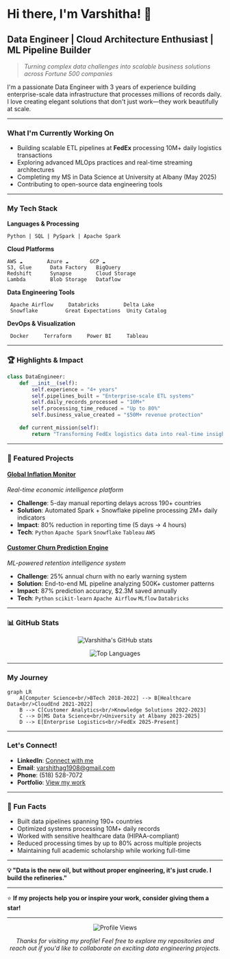 # Hi there, I'm Varshitha! 👋

##  Data Engineer | Cloud Architecture Enthusiast | ML Pipeline Builder

> *Turning complex data challenges into scalable business solutions across Fortune 500 companies*

I'm a passionate Data Engineer with 3 years of experience building enterprise-scale data infrastructure that processes millions of records daily. I love creating elegant solutions that don't just work—they work beautifully at scale.

---

###  What I'm Currently Working On

-  Building scalable ETL pipelines at **FedEx** processing 10M+ daily logistics transactions
-  Exploring advanced MLOps practices and real-time streaming architectures
-  Completing my MS in Data Science at University at Albany (May 2025)
-  Contributing to open-source data engineering tools

---

###  My Tech Stack

**Languages & Processing**
```
Python | SQL | PySpark | Apache Spark
```

**Cloud Platforms**
```
AWS ☁️        Azure ☁️       GCP ☁️
S3, Glue      Data Factory   BigQuery
Redshift      Synapse        Cloud Storage
Lambda        Blob Storage   Dataflow
```

**Data Engineering Tools**
```
 Apache Airflow     Databricks        Delta Lake
 Snowflake         Great Expectations  Unity Catalog
```

**DevOps & Visualization**
```
 Docker     Terraform     Power BI     Tableau
```

---

### 🏆 Highlights & Impact

```python
class DataEngineer:
    def __init__(self):
        self.experience = "4+ years"
        self.pipelines_built = "Enterprise-scale ETL systems"
        self.daily_records_processed = "10M+"
        self.processing_time_reduced = "Up to 80%"
        self.business_value_created = "$50M+ revenue protection"
        
    def current_mission(self):
        return "Transforming FedEx logistics data into real-time insights"
```

---

### 🌟 Featured Projects

####  [Global Inflation Monitor](link-to-repo)
*Real-time economic intelligence platform*
- **Challenge**: 5-day manual reporting delays across 190+ countries
- **Solution**: Automated Spark + Snowflake pipeline processing 2M+ daily indicators
- **Impact**: 80% reduction in reporting time (5 days → 4 hours)
- **Tech**: `Python` `Apache Spark` `Snowflake` `Tableau` `AWS`

####  [Customer Churn Prediction Engine](link-to-repo)
*ML-powered retention intelligence system*
- **Challenge**: 25% annual churn with no early warning system
- **Solution**: End-to-end ML pipeline analyzing 500K+ customer patterns
- **Impact**: 87% prediction accuracy, $2.3M saved annually
- **Tech**: `Python` `scikit-learn` `Apache Airflow` `MLflow` `Databricks`



---

### 📊 GitHub Stats

<div align="center">
  
![Varshitha's GitHub stats](https://github-readme-stats.vercel.app/api?username=varshitha-g&show_icons=true&theme=tokyonight)

![Top Languages](https://github-readme-stats.vercel.app/api/top-langs/?username=varshitha-g&layout=compact&theme=tokyonight)

</div>

---

###  My Journey

```mermaid
graph LR
    A[Computer Science<br/>BTech 2018-2022] --> B[Healthcare Data<br/>CloudEnd 2021-2022]
    B --> C[Customer Analytics<br/>Knowledge Solutions 2022-2023]
    C --> D[MS Data Science<br/>University at Albany 2023-2025]
    D --> E[Enterprise Logistics<br/>FedEx 2025-Present]
```

---

###  Let's Connect!

-  **LinkedIn**: [Connect with me](your-linkedin-url)
-  **Email**: varshithag1908@gmail.com
-  **Phone**: (518) 528-7072
-  **Portfolio**: [View my work](link-to-portfolio-site)

---

### 🎯 Fun Facts

-  Built data pipelines spanning 190+ countries
-  Optimized systems processing 10M+ daily records
-  Worked with sensitive healthcare data (HIPAA-compliant)
-  Reduced processing times by up to 80% across multiple projects
-  Maintaining full academic scholarship while working full-time

---

**💡 "Data is the new oil, but without proper engineering, it's just crude. I build the refineries."**

---

⭐ **If my projects help you or inspire your work, consider giving them a star!**

---

<div align="center">
  
![Profile Views](https://komarev.com/ghpvc/?username=varshitha-g&color=brightgreen)

*Thanks for visiting my profile! Feel free to explore my repositories and reach out if you'd like to collaborate on exciting data engineering projects.*

</div>
